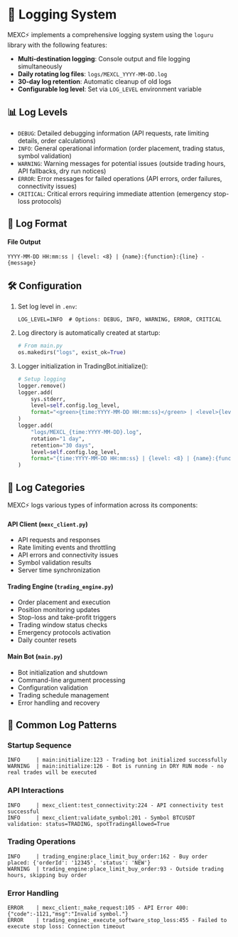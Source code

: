 # 📝 Logging System

MEXC⚡ implements a comprehensive logging system using the `loguru` library with the following features:

- **Multi-destination logging**: Console output and file logging simultaneously
- **Daily rotating log files**: `logs/MEXCL_YYYY-MM-DD.log`
- **30-day log retention**: Automatic cleanup of old logs
- **Configurable log level**: Set via `LOG_LEVEL` environment variable

## 📊 Log Levels
- `DEBUG`: Detailed debugging information (API requests, rate limiting details, order calculations)
- `INFO`: General operational information (order placement, trading status, symbol validation)
- `WARNING`: Warning messages for potential issues (outside trading hours, API fallbacks, dry run notices)
- `ERROR`: Error messages for failed operations (API errors, order failures, connectivity issues)
- `CRITICAL`: Critical errors requiring immediate attention (emergency stop-loss protocols)

## 📝 Log Format

#### File Output
```
YYYY-MM-DD HH:mm:ss | {level: <8} | {name}:{function}:{line} - {message}
```

## 🛠️ Configuration
1. Set log level in `.env`:
   ```
   LOG_LEVEL=INFO  # Options: DEBUG, INFO, WARNING, ERROR, CRITICAL
   ```

2. Log directory is automatically created at startup:
   ```python
   # From main.py
   os.makedirs("logs", exist_ok=True)
   ```

3. Logger initialization in TradingBot.initialize():
   ```python
   # Setup logging
   logger.remove()
   logger.add(
       sys.stderr,
       level=self.config.log_level,
       format="<green>{time:YYYY-MM-DD HH:mm:ss}</green> | <level>{level: <8}</level> | <cyan>{name}</cyan>:<cyan>{function}</cyan>:<cyan>{line}</cyan> - <level>{message}</level>"
   )
   logger.add(
       "logs/MEXCL_{time:YYYY-MM-DD}.log",
       rotation="1 day",
       retention="30 days",
       level=self.config.log_level,
       format="{time:YYYY-MM-DD HH:mm:ss} | {level: <8} | {name}:{function}:{line} - {message}"
   )
   ```

## 📖 Log Categories
MEXC⚡ logs various types of information across its components:

#### API Client (`mexc_client.py`)
- API requests and responses
- Rate limiting events and throttling
- API errors and connectivity issues
- Symbol validation results
- Server time synchronization

#### Trading Engine (`trading_engine.py`)
- Order placement and execution
- Position monitoring updates
- Stop-loss and take-profit triggers
- Trading window status checks
- Emergency protocols activation
- Daily counter resets

#### Main Bot (`main.py`)
- Bot initialization and shutdown
- Command-line argument processing
- Configuration validation
- Trading schedule management
- Error handling and recovery

## 🔄 Common Log Patterns

### Startup Sequence
```
INFO     | main:initialize:123 - Trading bot initialized successfully
WARNING  | main:initialize:126 - Bot is running in DRY RUN mode - no real trades will be executed
```

### API Interactions
```
INFO     | mexc_client:test_connectivity:224 - API connectivity test successful
INFO     | mexc_client:validate_symbol:201 - Symbol BTCUSDT validation: status=TRADING, spotTradingAllowed=True
```

### Trading Operations
```
INFO     | trading_engine:place_limit_buy_order:162 - Buy order placed: {'orderId': '12345', 'status': 'NEW'}
WARNING  | trading_engine:place_limit_buy_order:93 - Outside trading hours, skipping buy order
```

### Error Handling
```
ERROR    | mexc_client:_make_request:105 - API Error 400: {"code":-1121,"msg":"Invalid symbol."}
ERROR    | trading_engine:_execute_software_stop_loss:455 - Failed to execute stop loss: Connection timeout
```

